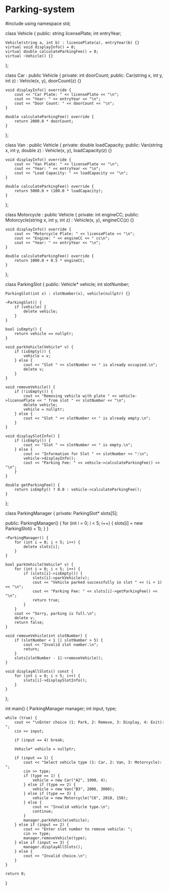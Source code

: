 # Parking-system
#include <iostream>
using namespace std;

class Vehicle {
public:
    string licensePlate;
    int entryYear;

    Vehicle(string a, int b) : licensePlate(a), entryYear(b) {}
    virtual void displayInfo() = 0;
    virtual double calculateParkingFee() = 0;
    virtual ~Vehicle() {}
};

class Car : public Vehicle {
private:
    int doorCount;
public:
    Car(string x, int y, int z) : Vehicle(x, y), doorCount(z) {}

    void displayInfo() override {
        cout << "Car Plate: " << licensePlate << "\n";
        cout << "Year: " << entryYear << "\n";
        cout << "Door Count: " << doorCount << "\n";
    }

    double calculateParkingFee() override {
        return 2000.0 * doorCount;
    }
};

class Van : public Vehicle {
private:
    double loadCapacity;
public:
    Van(string x, int y, double z) : Vehicle(x, y), loadCapacity(z) {}

    void displayInfo() override {
        cout << "Van Plate: " << licensePlate << "\n";
        cout << "Year: " << entryYear << "\n";
        cout << "Load Capacity: " << loadCapacity << "\n";
    }

    double calculateParkingFee() override {
        return 5000.0 + (100.0 * loadCapacity);
    }
};

class Motorcycle : public Vehicle {
private:
    int engineCC;
public:
    Motorcycle(string x, int y, int z) : Vehicle(x, y), engineCC(z) {}

    void displayInfo() override {
        cout << "Motorcycle Plate: " << licensePlate << "\n";
        cout << "Engine: " << engineCC << " cc\n";
        cout << "Year: " << entryYear << "\n";
    }

    double calculateParkingFee() override {
        return 1000.0 + 0.5 * engineCC;
    }
};

class ParkingSlot {
public:
    Vehicle* vehicle;
    int slotNumber;

    ParkingSlot(int x) : slotNumber(x), vehicle(nullptr) {}

    ~ParkingSlot() {
        if (vehicle) {
            delete vehicle;
        }
    }

    bool isEmpty() {
        return vehicle == nullptr;
    }

    void parkVehicle(Vehicle* v) {
        if (isEmpty()) {
            vehicle = v;
        } else {
            cout << "Slot " << slotNumber << " is already occupied.\n";
            delete v;
        }
    }

    void removeVehicle() {
        if (!isEmpty()) {
            cout << "Removing vehicle with plate " << vehicle->licensePlate << " from slot " << slotNumber << "\n";
            delete vehicle;
            vehicle = nullptr;
        } else {
            cout << "Slot " << slotNumber << " is already empty.\n";
        }
    }

    void displaySlotInfo() {
        if (isEmpty()) {
            cout << "Slot " << slotNumber << " is empty.\n";
        } else {
            cout << "Information for Slot " << slotNumber << ":\n";
            vehicle->displayInfo();
            cout << "Parking Fee: " << vehicle->calculateParkingFee() << "\n";
        }
    }

    double getParkingFee() {
        return isEmpty() ? 0.0 : vehicle->calculateParkingFee();
    }
};

class ParkingManager {
private:
    ParkingSlot* slots[5];

public:
    ParkingManager() {
        for (int i = 0; i < 5; i++) {
            slots[i] = new ParkingSlot(i + 1);
        }
    }

    ~ParkingManager() {
        for (int i = 0; i < 5; i++) {
            delete slots[i];
        }
    }

    bool parkVehicle(Vehicle* v) {
        for (int i = 0; i < 5; i++) {
            if (slots[i]->isEmpty()) {
                slots[i]->parkVehicle(v);
                cout << "Vehicle parked successfully in slot " << (i + 1) << "\n";
                cout << "Parking Fee: " << slots[i]->getParkingFee() << "\n";
                return true;
            }
        }
        cout << "Sorry, parking is full.\n";
        delete v;
        return false;
    }

    void removeVehicle(int slotNumber) {
        if (slotNumber < 1 || slotNumber > 5) {
            cout << "Invalid slot number.\n";
            return;
        }
        slots[slotNumber - 1]->removeVehicle();
    }

    void displayAllSlots() const {
        for (int i = 0; i < 5; i++) {
            slots[i]->displaySlotInfo();
        }
    }
};

int main() {
    ParkingManager manager;
    int input, type;

    while (true) {
        cout << "\nEnter choice (1: Park, 2: Remove, 3: Display, 4: Exit): ";
        cin >> input;

        if (input == 4) break;

        Vehicle* vehicle = nullptr;

        if (input == 1) {
            cout << "Select vehicle type (1: Car, 2: Van, 3: Motorcycle): ";
            cin >> type;
            if (type == 1) {
                vehicle = new Car("A2", 1990, 4);
            } else if (type == 2) {
                vehicle = new Van("B3", 2006, 3000);
            } else if (type == 3) {
                vehicle = new Motorcycle("C6", 2018, 150);
            } else {
                cout << "Invalid vehicle type.\n";
                continue;
            }
            manager.parkVehicle(vehicle);
        } else if (input == 2) {
            cout << "Enter slot number to remove vehicle: ";
            cin >> type;
            manager.removeVehicle(type);
        } else if (input == 3) {
            manager.displayAllSlots();
        } else {
            cout << "Invalid choice.\n";
        }
    }

    return 0;
}
